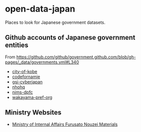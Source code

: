 # open-data-japan
Places to look for Japanese government datasets.

## Github accounts of Japanese government entities
From https://github.com/github/government.github.com/blob/gh-pages/_data/governments.yml#L340

- [city-of-kobe](https://github.com/city-of-kobe/)
- [codefornamie](https://github.com/codefornamie)
- [gsi-cyberjapan](https://github.com/gsi-cyberjapan)
- [nhohq](https://github.com/nhohq)
- [nims-dpfc](https://github.com/nims-dpfc)
- [wakayama-pref-org](https://github.com/wakayama-pref-org)


## Ministry Websites

- [Ministry of Internal Affairs Furusato Nouzei Materials](https://www.soumu.go.jp/main_sosiki/jichi_zeisei/czaisei/czaisei_seido/furusato/archive/)

